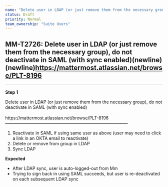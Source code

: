 ```yaml
---
name: "Delete user in LDAP (or just remove them from the necessary group), do not deactivate in SAML (with sync enabled)(newline)(newline)https://mattermost.atlassian.net/browse/PLT-8196"
status: Draft
priority: Normal
team_ownership: "Suite Users"
---
```


## MM-T2726: Delete user in LDAP (or just remove them from the necessary group), do not deactivate in SAML (with sync enabled)(newline)(newline)https://mattermost.atlassian.net/browse/PLT-8196

---

**Step 1**

Delete user in LDAP (or just remove them from the necessary group), do not deactivate in SAML (with sync enabled)\
\
https\://mattermost.atlassian.net/browse/PLT-8196\
————————————————————————————

1. Reactivate in SAML if using same user as above (user may need to click a link in an OKTA email to reactivate)
2. Delete or remove from group in LDAP
3. Sync LDAP

**Expected**

- After LDAP sync, user is auto-logged-out from Mm
- Trying to sign back in using SAML succeeds, but user is re-deactivated on each subsequent LDAP sync
